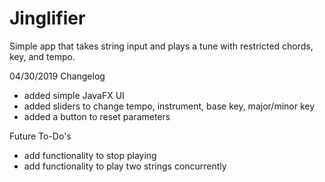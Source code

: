 # Jinglifier
Simple app that takes string input and plays a tune with restricted chords, key, and tempo.  


04/30/2019 Changelog
- added simple JavaFX UI
- added sliders to change tempo, instrument, base key, major/minor key 
- added a button to reset parameters


Future To-Do's
- add functionality to stop playing
- add functionality to play two strings concurrently

